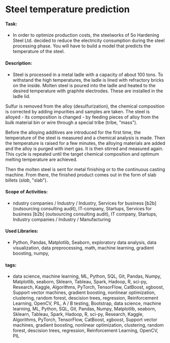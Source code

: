 # Steel temperature prediction

#### Task: 
- In order to optimize production costs, the steelworks of So Hardening Steel Ltd. decided to reduce the electricity consumption during the steel processing phase. You will have to build a model that predicts the temperature of the steel.

#### Description:
- Steel is processed in a metal ladle with a capacity of about 100 tons. To withstand the high temperatures, the ladle is lined with refractory bricks on the inside. Molten steel is poured into the ladle and heated to the desired temperature with graphite electrodes. These are installed in the ladle lid. 

Sulfur is removed from the alloy (desulfurization), the chemical composition is corrected by adding impurities and samples are taken. The steel is alloyed - its composition is changed - by feeding pieces of alloy from the bulk material bin or wire through a special tribe (tribe, "mass").

Before the alloying additives are introduced for the first time, the temperature of the steel is measured and a chemical analysis is made. Then the temperature is raised for a few minutes, the alloying materials are added and the alloy is purged with inert gas. It is then stirred and measured again. This cycle is repeated until the target chemical composition and optimum melting temperature are achieved.

Then the molten steel is sent for metal finishing or to the continuous casting machine. From there, the finished product comes out in the form of slab billets (*slab*, "slab").


#### Scope of Activities: 
- ndustry companies / Industry / Industry, Services for business [b2b] (outsourcing consulting audit), IT-company, Startups, Services for business [b2b] (outsourcing consulting audit), IT company, Startups, Industry companies / Industry / Manufacturing

#### Used Libraries:
- Python, Pandas, Matplotlib, Seaborn, exploratory data analysis, data visualization, data preprocessing, math, machine learning, gradient boosting, numpy, 

#### tags:
- data science, machine learning, ML, Python, SQL, Git, Pandas, Numpy, Matplotlib, seaborn, Sklearn, Tableau, Spark, Hadoop, R, sci-py, Research, Kaggle, Algorithms, PyTorch, TensorFlow, CatBoost, xgboost, Support vector machines, gradient boosting, nonlinear optimization, clustering, random forest, descision trees, regression, Reinforcement Learning, OpenCV, PIL, A / B testing, Bootstrap, data science, machine learning, ML, Python, SQL, Git, Pandas, Numpy, Matplotlib, seaborn, Sklearn, Tableau, Spark, Hadoop, R, sci-py, Research, Kaggle, Algorithms, PyTorch, TensorFlow, CatBoost, xgboost, Support vector machines, gradient boosting, nonlinear optimization, clustering, random forest, descision trees, regression, Reinforcement Learning, OpenCV, PIL
